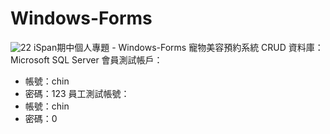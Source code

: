 # Windows-Forms
![22](https://github.com/tzuchin1126/Windows-Forms/assets/118542088/ce637916-8b15-4845-891c-0f2a7087e84a)
 iSpan期中個人專題 - Windows-Forms 寵物美容預約系統 CRUD
 資料庫：Microsoft SQL Server
 會員測試帳戶：
  - 帳號：chin 
  - 密碼：123
 員工測試帳號：
  - 帳號：chin
  - 密碼：0

